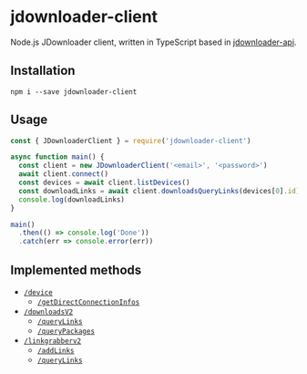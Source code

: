 # jdownloader-client

Node.js JDownloader client, written in TypeScript based in [jdownloader-api](https://www.npmjs.com/package/jdownloader-api).

## Installation

```
npm i --save jdownloader-client
```

## Usage

```javascript
const { JDownloaderClient } = require('jdownloader-client')

async function main() {
  const client = new JDownloaderClient('<email>', '<password>')
  await client.connect()
  const devices = await client.listDevices()
  const downloadLinks = await client.downloadsQueryLinks(devices[0].id)
  console.log(downloadLinks)
}

main()
  .then(() => console.log('Done'))
  .catch(err => console.error(err))
```

## Implemented methods

* [`/device`](https://my.jdownloader.org/developers/#tag_79)
   * [`/getDirectConnectionInfos`](https://my.jdownloader.org/developers/#tag_80)
* [`/downloadsV2`](https://my.jdownloader.org/developers/#tag_127)
   * [`/queryLinks`](https://my.jdownloader.org/developers/#tag_143)
   * [`/queryPackages`](https://my.jdownloader.org/developers/#tag_146)
* [`/linkgrabberv2`](https://my.jdownloader.org/developers/#tag_239)
   * [`/addLinks`](https://my.jdownloader.org/developers/#tag_245)
   * [`/queryLinks`](https://my.jdownloader.org/developers/#tag_267)
